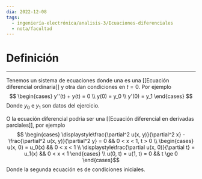 ```yaml
---
dia: 2022-12-08
tags:
  - ingeniería-electrónica/analisis-3/Ecuaciones-diferenciales
  - nota/facultad
---
```

# Definición
---
Tenemos un sistema de ecuaciones donde una es una [[Ecuación diferencial ordinaria]] y otra dan condiciones en $t = 0$. Por ejemplo $$ \begin{cases} 
	y''(t) + y(t) = 0 \\
	y(0) = y_0 \\
	y'(0) = y_1
\end{cases} $$
Donde $y_0$ e $y_1$ son datos del ejercicio.

O la ecuación diferencial podria ser una [[Ecuación diferencial en derivadas parciales]], por ejemplo $$ \begin{cases} 
	 \displaystyle\frac{\partial^2 u(x, y)}{\partial^2 x} - \frac{\partial^2 u(x, y)}{\partial^2 y} = 0 && 0 < x < 1, t > 0 \\
	 \begin{cases} 
		 u(x, 0) = u_0(x) && 0 < x < 1 \\
		 \displaystyle\frac{\partial u(x, 0)}{\partial t} = u_1(x) && 0 < x < 1
	 \end{cases} \\
	 u(0, t) = u(1, t) = 0 && t \ge 0
\end{cases}$$
Donde la segunda ecuación es de condiciones iniciales.